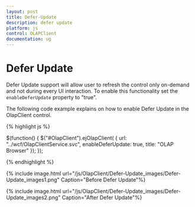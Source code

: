 ```yaml
---
layout: post
title: Defer-Update
description: defer update
platform: js
control: OLAPClient
documentation: ug
---
```


# Defer Update

Defer Update support will allow user to refresh the control only on-demand and not during every UI interaction.  To enable this functionality set the `enableDeferUpdate` property to "true".

The following code example explains on how to enable Defer Update in the OlapClient control.

{% highlight js %}

$(function()
{
    $("#OlapClient").ejOlapClient(
    {
        url: "../wcf/OlapClientService.svc",
        enableDeferUpdate: true,
        title: "OLAP Browser"
    });
});

{% endhighlight %}

{% include image.html url="/js/OlapClient/Defer-Update_images/Defer-Update_images1.png" Caption="Before Defer Update"%}

{% include image.html url="/js/OlapClient/Defer-Update_images/Defer-Update_images2.png" Caption="After Defer Update"%}





